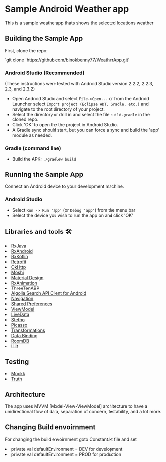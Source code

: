 Sample Android Weather app
=============================

This is a sample weatherapp thats shows the selected locations weather 

## Building the Sample App

First, clone the repo:

`git clone 'https://github.com/binokbenny77/WeatherApp.git'



### Android Studio (Recommended)

(These instructions were tested with Android Studio version 2.2.2, 2.2.3, 2.3, and 2.3.2)

* Open Android Studio and select `File->Open...` or from the Android Launcher select `Import project (Eclipse ADT, Gradle, etc.)` and navigate to the root directory of your project.
* Select the directory or drill in and select the file `build.gradle` in the cloned repo.
* Click 'OK' to open the the project in Android Studio.
* A Gradle sync should start, but you can force a sync and build the 'app' module as needed.

### Gradle (command line)

* Build the APK: `./gradlew build`

## Running the Sample App

Connect an Android device to your development machine.

### Android Studio

* Select `Run -> Run 'app'` (or `Debug 'app'`) from the menu bar
* Select the device you wish to run the app on and click 'OK'


## Libraries and tools 🛠


<li><a href="https://github.com/ReactiveX/RxJava">RxJava</a></li>
<li><a href="https://github.com/ReactiveX/RxAndroid">RxAndroid</a></li>
<li><a href="https://github.com/ReactiveX/RxKotlin">RxKotlin</a></li>
<li><a href="https://square.github.io/retrofit/">Retrofit</a></li>
<li><a href="https://github.com/square/okhttp">OkHttp</a></li>
<li><a href="https://github.com/square/moshi">Moshi</a></li>
<li><a href="https://material.io/develop/android/docs/getting-started/">Material Design</a></li>
<li><a href="https://github.com/lopspower/RxAnimation">RxAnimation</a></li>
<li><a href="https://github.com/JakeWharton/ThreeTenABP">ThreeTenABP</a></li>
<li><a href="https://github.com/algolia/algoliasearch-client-android">Algolia Search API Client for Android</a></li>
<li><a href="https://developer.android.com/topic/libraries/architecture/navigation/">Navigation</a></li>
<li><a href="https://developer.android.com/training/data-storage/shared-preferences">Shared Preferences</a></li>
<li><a href="https://developer.android.com/topic/libraries/architecture/viewmodel">ViewModel</a></li>
<li><a href="https://developer.android.com/topic/libraries/architecture/livedata">LiveData</a></li>
<li><a href="https://github.com/facebook/stetho">Stetho</a></li>
<li><a href="https://github.com/square/picasso">Picasso</a></li>
<li><a href="https://developer.android.com/reference/androidx/lifecycle/Transformations">Transformations</a></li>
<li><a href="https://developer.android.com/topic/libraries/data-binding">Data Binding</a></li>
<li><a href="https://developer.android.com/topic/libraries/architecture/room">RoomDB</a></li>
<li><a href="https://developer.android.com/training/dependency-injection/hilt-android">Hilt</a></li>

## Testing 
<li><a href="https://github.com/mockk/mockk">Mockk</a></li>
<li><a href="https://github.com/google/truth">Truth</a></li>


## Architecture
The app uses MVVM [Model-View-ViewModel] architecture to have a unidirectional flow of data, separation of concern, testability, and a lot more.

## Changing Build envoirnment
For changing the build envoirnment goto Constant.kt file and set 
    <li>private val defaultEnvironment = DEV for development</li>
      <li> private val defaultEnvironment = PROD for production</li>

